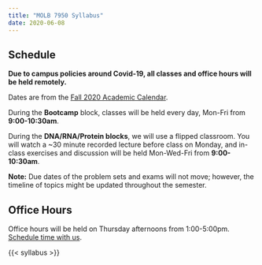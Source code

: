 ```yaml
---
title: "MOLB 7950 Syllabus"
date: 2020-06-08
---
```


## Schedule

**Due to campus policies around Covid-19, all classes and office hours will be
held remotely.**

Dates are from the [Fall 2020 Academic
Calendar](http://www.ucdenver.edu/student-services/resources/Registrar-dev/Documents/AcademicCalendars/AcademicCalendarFall2020.pdf).

During the **Bootcamp** block, classes will be held every day, Mon-Fri from **9:00-10:30am**.

During the **DNA/RNA/Protein blocks**, we will use a flipped classroom. You will watch a ~30 minute recorded lecture before class on Monday,
and in-class exercises and discussion will be held Mon-Wed-Fri from **9:00-10:30am**.

<b>Note:</b> Due dates of the problem sets and exams will not move; however, the timeline of topics might be updated throughout the semester.

## Office Hours

<link href="https://assets.calendly.com/assets/external/widget.css" rel="stylesheet">
<script src="https://assets.calendly.com/assets/external/widget.js" type="text/javascript"></script>

Office hours will be held on Thursday afternoons from 1:00-5:00pm. <a href="" onclick="Calendly.initPopupWidget({url: 'https://calendly.com/molb7950-tas/office-hours'});return false;">Schedule time with us</a>.

<div>

{{< syllabus >}}

</div>
